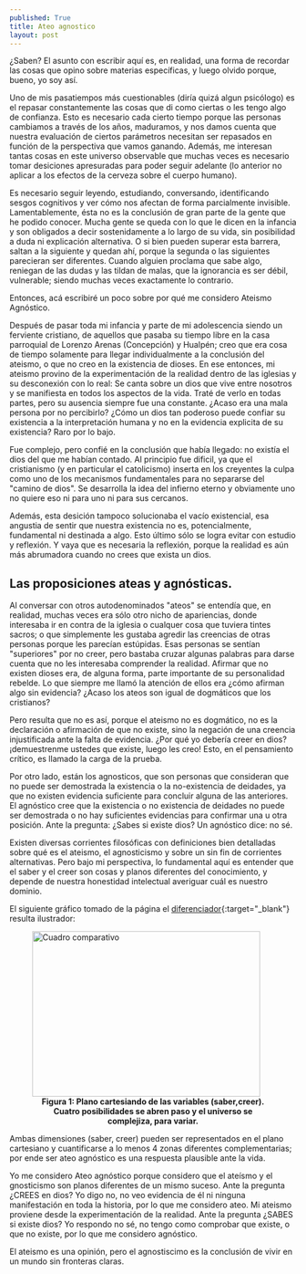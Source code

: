 ```yaml
---
published: True
title: Ateo agnostico
layout: post
---
```


¿Saben? El asunto con escribir aquí es, en realidad, una forma de recordar las cosas que opino sobre materias específicas, y luego olvido porque, bueno, yo soy así.

Uno de mis pasatiempos más cuestionables (diría quizá algun psicólogo) es el repasar constantemente las cosas que di como ciertas o les tengo algo de confianza. Esto es necesario cada cierto tiempo porque las personas cambiamos a través de los años, maduramos, y nos damos cuenta que nuestra evaluación de ciertos parámetros necesitan ser repasados en función de la perspectiva que vamos ganando. Además, me interesan tantas cosas en este universo observable que muchas veces es necesario tomar desiciones apresuradas para poder seguir adelante (lo anterior no aplicar a los efectos de la cerveza sobre el cuerpo humano). 

Es necesario seguir leyendo, estudiando, conversando, identificando sesgos cognitivos y ver cómo nos afectan de forma parcialmente invisible. Lamentablemente, ésta no es la conclusión de gran parte de la gente que he podido conocer. Mucha gente se queda con lo que le dicen en la infancia y son obligados a decir sostenidamente a lo largo de su vida, sin posibilidad a duda ni explicación alternativa. O si bien pueden superar esta barrera, saltan a la siguiente y quedan ahí, porque la segunda o las siguientes parecieran ser diferentes. Cuando alguien proclama que sabe algo, reniegan de las dudas y las tildan de malas, que la ignorancia es ser débil, vulnerable; siendo muchas veces exactamente lo contrario. 

Entonces, acá escribiré un poco sobre por qué me considero Ateismo Agnóstico. 

Después de pasar toda mi infancia y parte de mi adolescencia siendo un ferviente cristiano, de aquellos que pasaba su tiempo libre en la casa parroquial de Lorenzo Arenas (Concepción) y Hualpén; creo que era cosa de tiempo solamente para llegar individualmente a la conclusión del ateismo, o que no creo en la existencia de dioses. En ese entonces, mi ateismo provino de la experimentación de la realidad dentro de las iglesias y su desconexión con lo real: Se canta sobre un dios que vive entre nosotros y se manifiesta en todos los aspectos de la vida. Traté de verlo en todas partes, pero su ausencia siempre fue una constante. ¿Acaso era una mala persona por no percibirlo? ¿Cómo un dios tan poderoso puede confiar su existencia a la interpretación humana y no en la evidencia explicita de su existencia? Raro por lo bajo. 

Fue complejo, pero confié en la conclusión que había llegado: no existía el dios del que me habían contado. Al principio fue dificil, ya que el cristianismo (y en particular el catolicismo) inserta en los creyentes la culpa como uno de los mecanismos fundamentales para no separarse del "camino de dios". Se desarrolla la idea del infierno eterno y obviamente uno no quiere eso ni para uno ni para sus cercanos. 

Además, esta desición tampoco solucionaba el vacío existencial, esa angustia de sentir que nuestra existencia no es, potencialmente, fundamental ni destinada a algo. Esto último sólo se logra evitar con estudio y reflexión. Y vaya que es necesaria la reflexión, porque la realidad es aún más abrumadora cuando no crees que exista un dios.

## Las proposiciones ateas y agnósticas.

Al conversar con otros autodenominados "ateos" se entendía que, en realidad, muchas veces era sólo otro nicho de apariencias, donde interesaba ir en contra de la iglesia o cualquer cosa que tuviera tintes sacros; o que simplemente les gustaba agredir las creencias de otras personas porque les parecían estúpidas. Esas personas se sentían "superiores" por no creer, pero bastaba cruzar algunas palabras para darse cuenta que no les interesaba comprender la realidad. Afirmar que no existen dioses era, de alguna forma, parte importante de su personalidad rebelde. Lo que siempre me llamó la atención de ellos era ¿cómo afirman algo sin evidencia? ¿Acaso los ateos son igual de dogmáticos que los cristianos? 

Pero resulta que no es así, porque el ateismo no es dogmático, no es la declaración o afirmación de que no existe, sino la negación de una creencia injustificada ante la falta de evidencia. ¿Por qué yo debería creer en dios? ¡demuestrenme ustedes que existe, luego les creo! Esto, en el pensamiento crítico, es llamado la carga de la prueba.

Por otro lado, están los agnosticos, que son personas que consideran que no puede ser demostrada la existencia o la no-existencia de deidades, ya que no existen evidencia suficiente para concluir alguna de las anteriores. El agnóstico cree que la existencia o no existencia de deidades no puede ser demostrada o no hay suficientes evidencias para confirmar una u otra posición. Ante la pregunta: ¿Sabes si existe dios? Un agnóstico dice: no sé. 

Existen diversas corrientes filosóficas con definiciones bien detalladas sobre qué es el ateismo, el agnosticismo y sobre un sin fin de corrientes alternativas. Pero bajo mi perspectiva, lo fundamental aquí es entender que el saber y el creer son cosas y planos diferentes del conocimiento, y depende de nuestra honestidad intelectual averiguar cuál es nuestro dominio.   

El siguiente gráfico tomado de la página el [diferenciador](https://www.diferenciador.com/ateo-y-agnostico/){:target="_blank"} resulta ilustrador:

<figure>
<img src="https://cdn.diferenciador.com/imagenes/ateo-agnostico2-cke.jpg" alt="Cuadro comparativo"  width="400" height="290" /> <figcaption align = "center"><b> Figura 1: Plano cartesiando de las variables (saber,creer). Cuatro posibilidades se abren paso y el universo se complejiza, para variar.</b></figcaption>
</figure>

Ambas dimensiones (saber, creer) pueden ser representados en el plano cartesiano y cuantificarse a lo menos 4 zonas diferentes complementarias; por ende ser ateo agnóstico es una respuesta plausible ante la vida. 

Yo me considero Ateo agnóstico porque considero que el ateísmo y el gnosticismo son planos diferentes de un mismo suceso. Ante la pregunta ¿CREES en dios? Yo digo no, no veo evidencia de él ni ninguna manifestación en toda la historia, por lo que me considero ateo. Mi ateismo proviene desde la experimentación de la realidad. Ante la pregunta ¿SABES si existe dios? Yo respondo no sé, no tengo como comprobar que existe, o que no existe, por lo que me considero agnóstico. 

El ateismo es una opinión, pero el agnostiscimo es la conclusión de vivir en un mundo sin fronteras claras. 